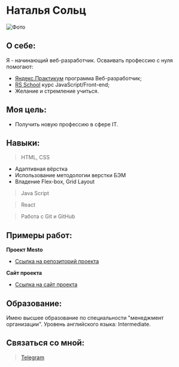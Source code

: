 # Наталья Сольц

![Фото](https://iworknet.ru/wp-content/uploads/ebnapowx0airtcm.jpg)

## О себе:

Я - начинающий веб-разработчик. Осваивать профессию с нуля помогают:

- [Яндекс.Практикум](https://practicum.yandex.ru/) программа Веб-разработчик;
- [RS School]() курс JavaScript/Front-end;
- Желание и стремление учиться.

## Моя цель:

- Получить новую профессию в сфере IT.

## Навыки:

> HTML, CSS

- Адаптивная вёрстка
- Использование методологии верстки БЭМ
- Владение Flex-box, Grid Layout

> Java Script

> React

> Работа с Git и GitHub

## Примеры работ:

**Проект Mesto**

- [Ссылка на репозиторий проекта](https://github.com/NatalieSolts/mesto)

**Сайт проекта**

- [Ссылка на сайт проекта](https://nataliesolts.github.io/mesto/)

## Образование:

Имею высшее образование по специальности "менеджмент организации".
Уровень английского языка: Intermediate.

## Связаться со мной:

> [Telegram](t.me/natalia_solts)
